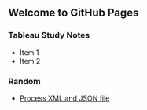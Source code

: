 ## Welcome to GitHub Pages

### Tableau Study Notes
* Item 1
* Item 2

### Random 
* [Process XML and JSON file]()


